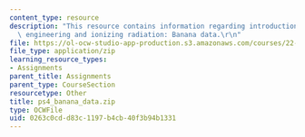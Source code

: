 ```yaml
---
content_type: resource
description: "This resource contains information regarding introduction to nuclear\
  \ engineering and ionizing radiation: Banana data.\r\n"
file: https://ol-ocw-studio-app-production.s3.amazonaws.com/courses/22-01-introduction-to-nuclear-engineering-and-ionizing-radiation-fall-2016/0263c0cdd83c1197b4cb40f3b94b1331_ps4_banana_data.zip
file_type: application/zip
learning_resource_types:
- Assignments
parent_title: Assignments
parent_type: CourseSection
resourcetype: Other
title: ps4_banana_data.zip
type: OCWFile
uid: 0263c0cd-d83c-1197-b4cb-40f3b94b1331
---
```


